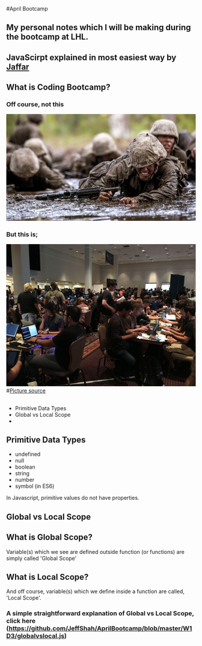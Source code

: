 #April Bootcamp
## My personal notes which I will be making during the bootcamp at LHL.
## JavaScirpt explained in most easiest way by [Jaffar](https://github.com/JeffShah)

## What is Coding Bootcamp?
### Off course, not this
![](Bootcamp.png)

### But this is;
![](Contest_area_Def_Con_24.agr.jpg)
#[Picture source](https://en.wikipedia.org/wiki/DEF_CON#/media/File:Contest_area_Def_Con_24.agr.jpg)


## 
* Primitive Data Types
* Global vs Local Scope
* 



## Primitive Data Types
- undefined
- null
- boolean
- string
- number
- symbol (in ES6)


In Javascript, primitive values do not have properties.



## Global vs Local Scope

## What is Global Scope?
Variable(s) which we see are defined outside function (or functions) are simply called 'Global Scope'

## What is Local Scope?
And off course, variable(s) which we define inside a function are called, 'Local Scope'.

### A simple straightforward explanation of Global vs Local Scope, click here (https://github.com/JeffShah/AprilBootcamp/blob/master/W1D3/globalvslocal.js)

